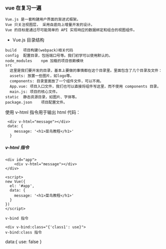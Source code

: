 
### vue 在复习一遍
	Vue.js 是一套构建用户界面的渐进式框架。
	Vue 只关注视图层， 采用自底向上增量开发的设计。
	Vue 的目标是通过尽可能简单的 API 实现响应的数据绑定和组合的视图组件。
+ Vue.js 目录结构
```
build	项目构建(webpack)相关代码
config	配置目录，包括端口号等。我们初学可以使用默认的。
node_modules	npm 加载的项目依赖模块
src	
  这里是我们要开发的目录，基本上要做的事情都在这个目录里。里面包含了几个目录及文件：
  assets: 放置一些图片，如logo等。
  components: 目录里面放了一个组件文件，可以不用。
  App.vue: 项目入口文件，我们也可以直接将组件写这里，而不使用 components 目录。
  main.js: 项目的核心文件。
static	静态资源目录，如图片、字体等。
package.json	项目配置文件。
```
使用 v-html 指令用于输出 html 代码：

```
 <div v-html="message"></div>
 data: {
    message: '<h1>菜鸟教程</h1>'
  }
```

 ##### v-html 指令
	<div id="app">
		<div v-html="message"></div>
	</div>
		
	<script>
	new Vue({
	  el: '#app',
	  data: {
		message: '<h1>菜鸟教程</h1>'
	  }
	})
	</script>
	
	v-bind 指令
  
    <div v-bind:class="{'class1': use}">
    v-bind:class 指令
  </div>
</div>
    

  data:{
      use: false
  }
	
